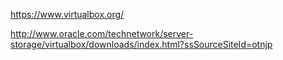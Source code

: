 https://www.virtualbox.org/

http://www.oracle.com/technetwork/server-storage/virtualbox/downloads/index.html?ssSourceSiteId=otnjp



